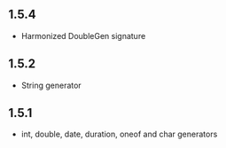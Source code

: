 ## 1.5.4

+ Harmonized DoubleGen signature

## 1.5.2

+ String generator

## 1.5.1

+ int, double, date, duration, oneof and char generators
